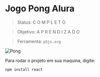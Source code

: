 <h1> Jogo Pong Alura </h1>

> Status: C O M P L E T O

> Objetivo: A P R E N D I Z A D O

> Ferramenta: ```p5js.org```

![Pong](https://user-images.githubusercontent.com/106357389/204411913-e35170b5-f3a4-4e04-80aa-7f589053326e.png)

Para rodar o projeto em sua maquina, digite:

```
npm install react
```
